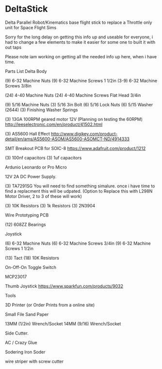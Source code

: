 # DeltaStick
Delta Parallel Robot/Kinematics base flight stick to replace a Throttle only unit for Space Flight Sims

Sorry for the long delay on getting this info up and useable for everyone, i had to change a few elements to make it easier for some one to built it with out taps

Please note iam working on getting all the needed info up here, when i have time.

Parts List Delta Body

(9) 6-32 Machine Nuts
(9) 6-32 Machine Screws 1 1/2in
(3-9) 6-32 Machine Screws 3/8in

(24) 4-40 Machine Nuts
(24) 4-40 Machine Screws Flat Head 3/4in

(9) 5/16 Machine Nuts
(3) 5/16 3in Bolt
(6) 5/16 Lock Nuts
(6) 5/15 Washer (2644)
(3) Finishing Washer
Springs

(3) 13GA 100RPM geared motor 12V (Planning on testing the 60RPM)
http://leeselectronic.com/en/product/41502.html

(3) AS5600 Hall Effect
http://www.digikey.com/product-detail/en/ams/AS5600-ASOM/AS5600-ASOMCT-ND/4914333

SMT Breakout PCB for SOIC-8
https://www.adafruit.com/product/1212

(3) 100nf capacitors
(3) 1uf capacitors

Ardunio Leonardo or Pro Micro

12V 2A DC Power Supply.

(3) TA7291SG
You will need to find something simalure. once i have time to find a replacment this will be udpated.
(Option to Replace this with L298N Motor Driver, 2 to 3 of these will work)

(3) 10K Resistors
(3) 1k Resistors
(3) 2N3904

Wire
Prototyping PCB

(12) 608ZZ Bearings

Joystick

(6) 6-32 Machine Nuts
(6) 6-32 Machine Screws 3/4in
(9) 6-32 Machine Screws 1 1/2in

(13) Tact
(18) 10K Resistors

On-Off-On Toggle Switch

MCP23017

Thumb Joystick
https://www.sparkfun.com/products/9032

Tools

3D Printer (or Order Prints from a online site)

Small File
Sand Paper

13MM (1/2in) Wrench/Socket
14MM (9/16) Wrench/Socket

Side Cutter.

AC / Crazy Glue

Sodering Iron
Soder

wire striper with screw cutter



